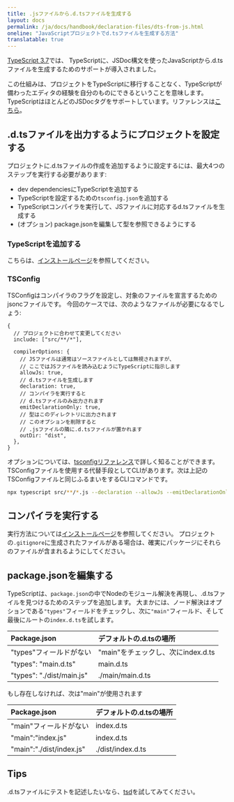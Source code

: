 ```yaml
---
title: .jsファイルから.d.tsファイルを生成する
layout: docs
permalink: /ja/docs/handbook/declaration-files/dts-from-js.html
oneline: "JavaScriptプロジェクトでd.tsファイルを生成する方法"
translatable: true
---
```


[TypeScript 3.7](/docs/handbook/release-notes/typescript-3-7.html#--declaration-and---allowjs)では、
TypeScriptに、JSDoc構文を使ったJavaScriptから.d.tsファイルを生成するためのサポートが導入されました。

この仕組みは、プロジェクトをTypeScriptに移行することなく、TypeScriptが備わったエディタの経験を自分のものにできるということを意味します。
TypeScriptはほとんどのJSDocタグをサポートしています。リファレンスは[こちら](/docs/handbook/type-checking-javascript-files.html#supported-jsdoc)。

## .d.tsファイルを出力するようにプロジェクトを設定する

プロジェクトに.d.tsファイルの作成を追加するように設定するには、最大4つのステップを実行する必要があります:

- dev dependenciesにTypeScriptを追加する
- TypeScriptを設定するための`tsconfig.json`を追加する
- TypeScriptコンパイラを実行して、JSファイルに対応するd.tsファイルを生成する
- (オプション) package.jsonを編集して型を参照できるようにする

### TypeScriptを追加する

こちらは、[インストールページ](/download)を参照してください。

### TSConfig

TSConfigはコンパイラのフラグを設定し、対象のファイルを宣言するためのjsoncファイルです。
今回のケースでは、次のようなファイルが必要になるでしょう:

```json5
{
  // プロジェクトに合わせて変更してください
  include: ["src/**/*"],

  compilerOptions: {
    // JSファイルは通常はソースファイルとしては無視されますが、
    // ここではJSファイルを読み込むようにTypeScriptに指示します
    allowJs: true,
    // d.tsファイルを生成します
    declaration: true,
    // コンパイラを実行すると
    // d.tsファイルのみ出力されます
    emitDeclarationOnly: true,
    // 型はこのディレクトリに出力されます
    // このオプションを削除すると
    // .jsファイルの隣に.d.tsファイルが置かれます
    outDir: "dist",
  },
}
```

オプションについては、[tsconfigリファレンス](/reference)で詳しく知ることができます。
TSConfigファイルを使用する代替手段としてCLIがあります。次は上記のTSConfigファイルと同じふるまいをするCLIコマンドです。

```sh
npx typescript src/**/*.js --declaration --allowJs --emitDeclarationOnly --outDir types
```

## コンパイラを実行する

実行方法については[インストールページ](/download)を参照してください。
プロジェクトの`.gitignore`に生成されたファイルがある場合は、確実にパッケージにそれらのファイルが含まれるようにしてください。

## package.jsonを編集する

TypeScriptは、`package.json`の中でNodeのモジュール解決を再現し、.d.tsファイルを見つけるためのステップを追加します。
大まかには、ノード解決はオプションである`"types"`フィールドをチェックし、次に`"main"`フィールド、そして最後にルートの`index.d.ts`を試します。

| Package.json              | デフォルトの.d.tsの場所           |
| :------------------------ | :----------------------------- |
| "types"フィールドがない      | "main"をチェックし、次にindex.d.ts|
| "types": "main.d.ts"      | main.d.ts                      |
| "types": "./dist/main.js" | ./main/main.d.ts               |

もし存在しなければ、次は"main"が使用されます

| Package.json              | デフォルトの.d.tsの場所     |
| :----------------------- | :------------------------ |
| "main"フィールドがない      | index.d.ts                |
| "main":"index.js"        | index.d.ts                |
| "main":"./dist/index.js" | ./dist/index.d.ts         |

## Tips

.d.tsファイルにテストを記述したいなら、[tsd](https://github.com/SamVerschueren/tsd)を試してみてください。
